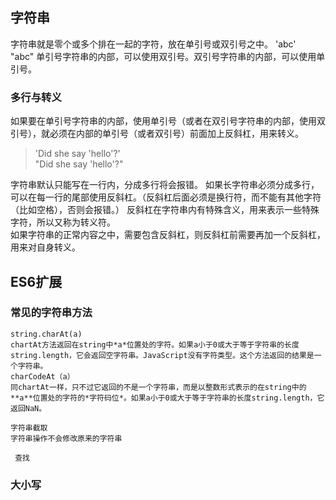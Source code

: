 ## 字符串

字符串就是零个或多个排在一起的字符，放在单引号或双引号之中。
'abc'  
"abc"
单引号字符串的内部，可以使用双引号。双引号字符串的内部，可以使用单引号。
### 多行与转义
如果要在单引号字符串的内部，使用单引号（或者在双引号字符串的内部，使用双引号），就必须在内部的单引号（或者双引号）前面加上反斜杠，用来转义。  
>'Did she say \'hello'\?'  
 "Did she say \'hello'\?"  

字符串默认只能写在一行内，分成多行将会报错。
如果长字符串必须分成多行，可以在每一行的尾部使用反斜杠。（反斜杠后面必须是换行符，而不能有其他字符（比如空格），否则会报错。）
反斜杠在字符串内有特殊含义，用来表示一些特殊字符，所以又称为转义符。  
如果字符串的正常内容之中，需要包含反斜杠，则反斜杠前需要再加一个反斜杠，用来对自身转义。

## ES6扩展
### 常见的字符串方法
```长度计算，连接。
string.charAt(a)  
chartAt方法返回在string中*a*位置处的字符。如果a小于0或大于等于字符串的长度string.length，它会返回空字符串。JavaScript没有字符类型。这个方法返回的结果是一个字符串。  
charCodeAt（a）  
同chartAt一样，只不过它返回的不是一个字符串，而是以整数形式表示的在string中的**a**位置处的字符的*字符码位*。如果a小于0或大于等于字符串的长度string.length，它返回NaN。

字符串截取
字符串操作不会修改原来的字符串

 查找 
```
### 大小写

